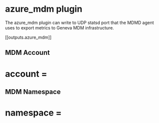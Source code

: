 # azure_mdm plugin

The azure_mdm plugin can write to UDP statsd port that the MDMD agent uses to 
export metrics to Geneva MDM infrastructure.

[[outputs.azure_mdm]]
  ## MDM Account
  # account = <geneva-mdm-account>
   
  ## MDM Namespace
  # namespace = <geneva-mdm-namespace>
